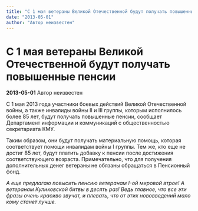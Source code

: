 ```yaml
---
title: "С 1 мая ветераны Великой Отечественной будут получать повышенные пенсии"
date: "2013-05-01"
author: "Автор неизвестен"
---
```


# С 1 мая ветераны Великой Отечественной будут получать повышенные пенсии

**2013-05-01** Автор неизвестен

С 1 мая 2013 года участники боевых действий Великой Отечественной войны, а также инвалиды войны II и III группы, которым исполнилось более 85 лет, будут получать повышенные пенсии, сообщает Департамент информации и коммуникаций с общественностью секретариата КМУ.

Таким образом, они будут получать материальную помощь, которая соответствует помощи инвалидам войны I группы. Тем же, кто еще не достиг 85 лет, будут платить добавку к пенсии после достижения соответствующего возраста. Примечательно, что для получения дополнительных денег ветераны не обязаны обращаться в Пенсионный фонд.

*А еще предлагаю повысить пенсию ветеранам I-ой мировой втрое! А ветеранам Куликовской битвы в десять раз! Ведь главное, что все эти фразы очень красиво звучат, и плевать, что от этих нововведений мало кому станет лучше.*